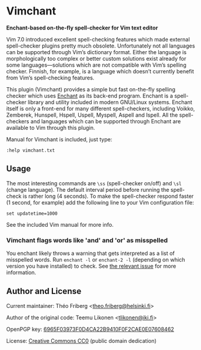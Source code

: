 Vimchant
========

**Enchant-based on-the-fly spell-checker for Vim text editor**

Vim 7.0 introduced excellent spell-checking features which made external
spell-checker plugins pretty much obsolete. Unfortunately not all
languages can be supported through Vim’s dictionary format. Either the
language is morphologically too complex or better custom solutions exist
already for some languages—solutions which are not compatible with Vim’s
spelling checker. Finnish, for example, is a language which doesn’t
currently benefit from Vim’s spell-checking features.

This plugin (Vimchant) provides a simple but fast on-the-fly spelling
checker which uses [Enchant][] as its back-end program. Enchant is a
spell-checker library and utility included in modern GNU/Linux systems.
Enchant itself is only a front-end for many different spell-checkers,
including Voikko, Zemberek, Hunspell, Hspell, Uspell, Myspell, Aspell
and Ispell. All the spell-checkers and languages which can be supported
through Enchant are available to Vim through this plugin.

Manual for Vimchant is included, just type:

    :help vimchant.txt


Usage
-----

The most interesting commands are `\ss` (spell-checker on/off) and `\sl`
(change language). The default interval period before running the
spell-check is rather long (4 seconds). To make the spell-checker
respond faster (1 second, for example) add the following line to your
Vim configuration file:

    set updatetime=1000

See the included Vim manual for more info.

### Vimchant flags words like 'and' and 'or' as misspelled

You enchant likely throws a warning that gets interpreted as a list of misspelled words. Run `enchant -l` or `enchant-2 -l` (depending on which version you have installed) to check. See [the relevant issue](https://github.com/nomelif/vimchant/issues/1) for more information.


Author and License
------------------

Current maintainer: Théo Friberg <<theo.friberg@helsinki.fi>>

Author of the original code: Teemu Likonen <<tlikonen@iki.fi>>

OpenPGP key: [6965F03973F0D4CA22B9410F0F2CAE0E07608462][PGP]

License: [Creative Commons CC0][CC0] (public domain dedication)


[Enchant]: https://abiword.github.io/enchant/
[PGP]:     http://www.iki.fi/tlikonen/pgp-key.asc
[CC0]:     https://creativecommons.org/publicdomain/zero/1.0/legalcode
